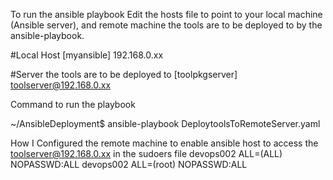 To run the ansible playbook
Edit the hosts file to point to your local machine (Ansible server), and remote
machine the tools are to be deployed to by the ansible-playbook.

#Local Host
[myansible]
192.168.0.xx

#Server the tools are to be deployed to
[toolpkgserver]
toolserver@192.168.0.xx


Command to run the playbook

~/AnsibleDeployment$ ansible-playbook DeploytoolsToRemoteServer.yaml 
 
How I Configured the remote machine to enable  ansible host to access the
toolserver@192.168.0.xx in the sudoers file
devops002 ALL=(ALL) NOPASSWD:ALL
devops002 ALL=(root) NOPASSWD:ALL


